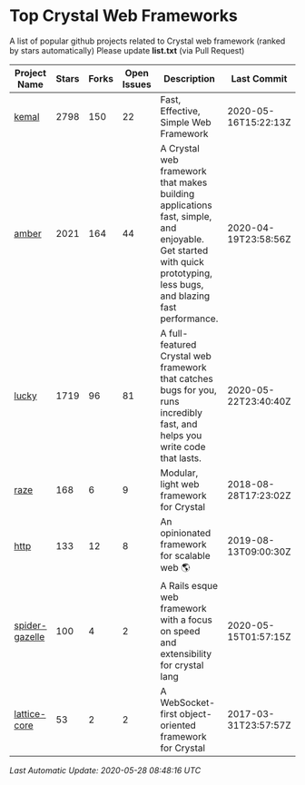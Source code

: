 # Top Crystal Web Frameworks

A list of popular github projects related to Crystal web framework (ranked by stars automatically)
Please update **list.txt** (via Pull Request)

| Project Name | Stars | Forks | Open Issues | Description | Last Commit |
| ------------ | ----- | ----- | ----------- | ----------- | ----------- |
| [kemal](https://github.com/kemalcr/kemal) |2798|150|22|Fast, Effective, Simple Web Framework|2020-05-16T15:22:13Z|
| [amber](https://github.com/amberframework/amber) |2021|164|44|A Crystal web framework that makes building applications fast, simple, and enjoyable. Get started with quick prototyping, less bugs, and blazing fast performance.|2020-04-19T23:58:56Z|
| [lucky](https://github.com/luckyframework/lucky) |1719|96|81|A full-featured Crystal web framework that catches bugs for you, runs incredibly fast, and helps you write code that lasts.|2020-05-22T23:40:40Z|
| [raze](https://github.com/samueleaton/raze) |168|6|9|Modular, light web framework for Crystal|2018-08-28T17:23:02Z|
| [http](https://github.com/onyxframework/http) |133|12|8|An opinionated framework for scalable web 🌎|2019-08-13T09:00:30Z|
| [spider-gazelle](https://github.com/spider-gazelle/spider-gazelle) |100|4|2|A Rails esque web framework with a focus on speed and extensibility for crystal lang|2020-05-15T01:57:15Z|
| [lattice-core](https://github.com/jasonl99/lattice-core) |53|2|2|A WebSocket-first object-oriented framework for Crystal|2017-03-31T23:57:57Z|

*Last Automatic Update: 2020-05-28 08:48:16 UTC*